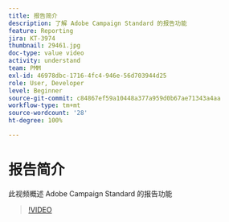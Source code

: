 ```yaml
---
title: 报告简介
description: 了解 Adobe Campaign Standard 的报告功能
feature: Reporting
jira: KT-3974
thumbnail: 29461.jpg
doc-type: value video
activity: understand
team: PMM
exl-id: 46978dbc-1716-4fc4-946e-56d703944d25
role: User, Developer
level: Beginner
source-git-commit: c84867ef59a10448a377a959d0b67ae71343a4aa
workflow-type: tm+mt
source-wordcount: '28'
ht-degree: 100%

---
```


# 报告简介

此视频概述 Adobe Campaign Standard 的报告功能

>[!VIDEO](https://video.tv.adobe.com/v/29461?quality=12&learn=on)
